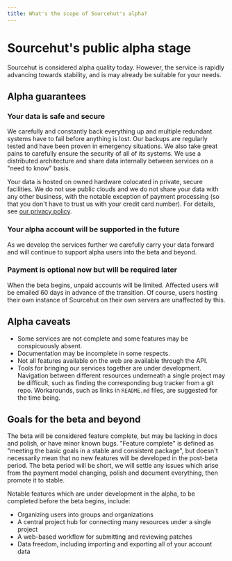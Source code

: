 ```yaml
---
title: What's the scope of Sourcehut's alpha?
---
```


# Sourcehut's public alpha stage

Sourcehut is considered alpha quality today. However, the service is rapidly
advancing towards stability, and is may already be suitable for your needs.

## Alpha guarantees

### Your data is safe and secure

We carefully and constantly back everything up and multiple redundant systems
have to fail before anything is lost. Our backups are regularly tested and have
been proven in emergency situations. We also take great pains to carefully
ensure the security of all of its systems.  We use a distributed architecture
and share data internally between services on a "need to know" basis.

Your data is hosted on owned hardware colocated in private, secure facilities.
We do not use public clouds and we do not share your data with any other
business, with the notable exception of payment processing (so that you don't
have to trust us with your credit card number). For details, see [our privacy
policy](https://man.sr.ht/privacy.md).

### Your alpha account will be supported in the future

As we develop the services further we carefully carry your data forward and will
continue to support alpha users into the beta and beyond.

### Payment is optional now but will be required later

When the beta begins, unpaid accounts will be limited. Affected users will be
emailed 60 days in advance of the transition. Of course, users hosting their own
instance of Sourcehut on their own servers are unaffected by this.

## Alpha caveats

- Some services are not complete and some features may be conspicuously absent.
- Documentation may be incomplete in some respects.
- Not all features available on the web are available through the API.
- Tools for bringing our services together are under development. Navigation
  between different resources underneath a single project may be difficult, such
  as finding the corresponding bug tracker from a git repo. Workarounds, such as
  links in `README.md` files, are suggested for the time being.

## Goals for the beta and beyond

The beta will be considered feature complete, but may be lacking in docs and
polish, or have minor known bugs. "Feature complete" is defined as "meeting the
basic goals in a stable and consistent package", but doesn't necessarily mean
that no new features will be developed in the post-beta period. The beta period
will be short, we will settle any issues which arise from the payment model
changing, polish and document everything, then promote it to stable.

Notable features which are under development in the alpha, to be completed
before the beta begins, include:

- Organizing users into groups and organizations
- A central project hub for connecting many resources under a single project
- A web-based workflow for submitting and reviewing patches
- Data freedom, including importing and exporting all of your account data
